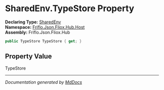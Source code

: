 ﻿<!--  
  <auto-generated>   
    The contents of this file were generated by a tool.  
    Changes to this file may be list if the file is regenerated  
  </auto-generated>   
-->

# SharedEnv.TypeStore Property

**Declaring Type:** [SharedEnv](../index.md)  
**Namespace:** [Friflo.Json.Fliox.Hub.Host](../../index.md)  
**Assembly:** Friflo.Json.Fliox.Hub

```csharp
public TypeStore TypeStore { get; }
```

## Property Value

TypeStore

___

*Documentation generated by [MdDocs](https://github.com/ap0llo/mddocs)*
